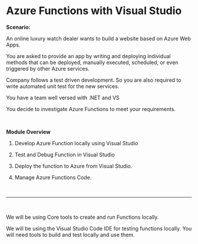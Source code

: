 # Azure Functions with Visual Studio

**Scenario:**

An online luxury watch dealer wants to build a website based on Azure Web Apps.

You are asked to provide an app by writing and deploying individual methods that can be deployed, manually executed, scheduled, or even triggered by other Azure services.

Company follows a test driven development. So you are also required to write automated unit test for the new services.

You have a team well versed with .NET and VS

You decide to investigate Azure Functions to meet your requirements.

<br>

**Module Overview**

1. Develop Azure Function locally using Visual Studio

2. Test and Debug Function in Visual Studio

3. Deploy the function to Azure from Visual Studio.

4. Manage Azure Functions Code.

<br>

---

<br>

We will be using Core tools to create and run Functions locally.

We will be using the Visual Studio Code IDE for testing functions locally. You will need tools to build and test locally and use them.
